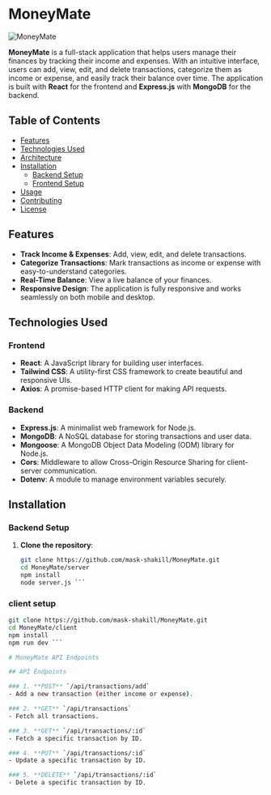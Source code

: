 # MoneyMate

![MoneyMate](https://i.ibb.co/zb0XHYL/Screenshot-from-2025-01-19-17-28-33.png)

**MoneyMate** is a full-stack application that helps users manage their finances by tracking their income and expenses. With an intuitive interface, users can add, view, edit, and delete transactions, categorize them as income or expense, and easily track their balance over time. The application is built with **React** for the frontend and **Express.js** with **MongoDB** for the backend.

## Table of Contents

- [Features](#features)
- [Technologies Used](#technologies-used)
- [Architecture](#architecture)
- [Installation](#installation)
  - [Backend Setup](#backend-setup)
  - [Frontend Setup](#frontend-setup)
- [Usage](#usage)
- [Contributing](#contributing)
- [License](#license)

## Features

- **Track Income & Expenses**: Add, view, edit, and delete transactions.
- **Categorize Transactions**: Mark transactions as income or expense with easy-to-understand categories.
- **Real-Time Balance**: View a live balance of your finances.
- **Responsive Design**: The application is fully responsive and works seamlessly on both mobile and desktop.

## Technologies Used

### Frontend
- **React**: A JavaScript library for building user interfaces.
- **Tailwind CSS**: A utility-first CSS framework to create beautiful and responsive UIs.
- **Axios**: A promise-based HTTP client for making API requests.

### Backend
- **Express.js**: A minimalist web framework for Node.js.
- **MongoDB**: A NoSQL database for storing transactions and user data.
- **Mongoose**: A MongoDB Object Data Modeling (ODM) library for Node.js.
- **Cors**: Middleware to allow Cross-Origin Resource Sharing for client-server communication.
- **Dotenv**: A module to manage environment variables securely.


## Installation

### Backend Setup

1. **Clone the repository**:
   ```bash
   git clone https://github.com/mask-shakill/MoneyMate.git
   cd MoneyMate/server
   npm install
   node server.js ```

### client setup
```bash
git clone https://github.com/mask-shakill/MoneyMate.git
cd MoneyMate/client
npm install
npm run dev ``` 

# MoneyMate API Endpoints

## API Endpoints

### 1. **POST** `/api/transactions/add`
- Add a new transaction (either income or expense).

### 2. **GET** `/api/transactions`
- Fetch all transactions.

### 3. **GET** `/api/transactions/:id`
- Fetch a specific transaction by ID.

### 4. **PUT** `/api/transactions/:id`
- Update a specific transaction by ID.

### 5. **DELETE** `/api/transactions/:id`
- Delete a specific transaction by ID.






